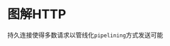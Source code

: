 <!--
 * @Author: your name
 * @Date: 2020-11-20 09:28:01
 * @LastEditTime: 2020-11-20 09:31:26
 * @LastEditors: your name
 * @Description: In User Settings Edit
 * @FilePath: \garbage-book\图解HTTP\1.md
-->
# 图解HTTP

持久连接使得多数请求以管线化`pipelining`方式发送可能
